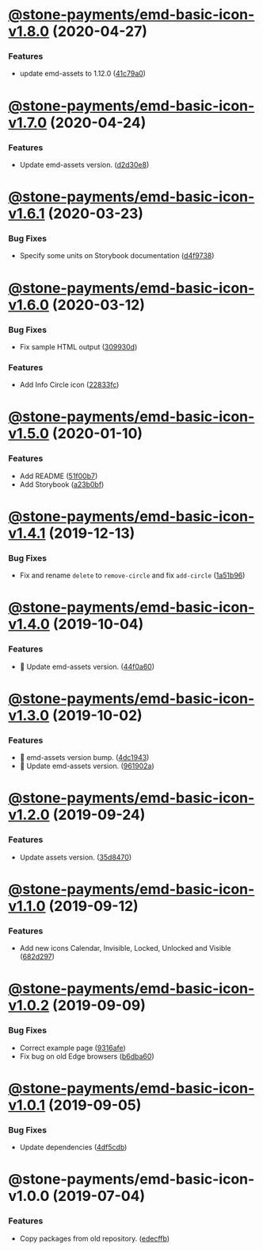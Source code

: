 # [@stone-payments/emd-basic-icon-v1.8.0](https://github.com/stone-payments/emerald-web-framework/compare/@stone-payments/emd-basic-icon-v1.7.0...@stone-payments/emd-basic-icon-v1.8.0) (2020-04-27)


### Features

* update emd-assets to 1.12.0 ([41c79a0](https://github.com/stone-payments/emerald-web-framework/commit/41c79a0033e4442212e9c0603e2cf7b2ae4526d8))

# [@stone-payments/emd-basic-icon-v1.7.0](https://github.com/stone-payments/emerald-web-framework/compare/@stone-payments/emd-basic-icon-v1.6.1...@stone-payments/emd-basic-icon-v1.7.0) (2020-04-24)


### Features

* Update emd-assets version. ([d2d30e8](https://github.com/stone-payments/emerald-web-framework/commit/d2d30e870e9d8999531eb197eeaaccf59a91da71))

# [@stone-payments/emd-basic-icon-v1.6.1](https://github.com/stone-payments/emerald-web-framework/compare/@stone-payments/emd-basic-icon-v1.6.0...@stone-payments/emd-basic-icon-v1.6.1) (2020-03-23)


### Bug Fixes

* Specify some units on Storybook documentation ([d4f9738](https://github.com/stone-payments/emerald-web-framework/commit/d4f9738))

# [@stone-payments/emd-basic-icon-v1.6.0](https://github.com/stone-payments/emerald-web-framework/compare/@stone-payments/emd-basic-icon-v1.5.0...@stone-payments/emd-basic-icon-v1.6.0) (2020-03-12)


### Bug Fixes

* Fix sample HTML output ([309930d](https://github.com/stone-payments/emerald-web-framework/commit/309930d))


### Features

* Add Info Circle icon ([22833fc](https://github.com/stone-payments/emerald-web-framework/commit/22833fc))

# [@stone-payments/emd-basic-icon-v1.5.0](https://github.com/stone-payments/emerald-web-framework/compare/@stone-payments/emd-basic-icon-v1.4.1...@stone-payments/emd-basic-icon-v1.5.0) (2020-01-10)


### Features

* Add README ([51f00b7](https://github.com/stone-payments/emerald-web-framework/commit/51f00b7))
* Add Storybook ([a23b0bf](https://github.com/stone-payments/emerald-web-framework/commit/a23b0bf))

# [@stone-payments/emd-basic-icon-v1.4.1](https://github.com/stone-payments/emerald-web-framework/compare/@stone-payments/emd-basic-icon-v1.4.0...@stone-payments/emd-basic-icon-v1.4.1) (2019-12-13)


### Bug Fixes

* Fix and rename `delete` to `remove-circle` and fix `add-circle` ([1a51b96](https://github.com/stone-payments/emerald-web-framework/commit/1a51b96))

# [@stone-payments/emd-basic-icon-v1.4.0](https://github.com/stone-payments/emerald-web-framework/compare/@stone-payments/emd-basic-icon-v1.3.0...@stone-payments/emd-basic-icon-v1.4.0) (2019-10-04)


### Features

* :tada: Update emd-assets version. ([44f0a60](https://github.com/stone-payments/emerald-web-framework/commit/44f0a60))

# [@stone-payments/emd-basic-icon-v1.3.0](https://github.com/stone-payments/emerald-web-framework/compare/@stone-payments/emd-basic-icon-v1.2.0...@stone-payments/emd-basic-icon-v1.3.0) (2019-10-02)


### Features

* :construction: emd-assets version bump. ([4dc1943](https://github.com/stone-payments/emerald-web-framework/commit/4dc1943))
* :construction: Update emd-assets version. ([961902a](https://github.com/stone-payments/emerald-web-framework/commit/961902a))

# [@stone-payments/emd-basic-icon-v1.2.0](https://github.com/stone-payments/emerald-web-framework/compare/@stone-payments/emd-basic-icon-v1.1.0...@stone-payments/emd-basic-icon-v1.2.0) (2019-09-24)


### Features

* Update assets version. ([35d8470](https://github.com/stone-payments/emerald-web-framework/commit/35d8470))

# [@stone-payments/emd-basic-icon-v1.1.0](https://github.com/stone-payments/emerald-web-framework/compare/@stone-payments/emd-basic-icon-v1.0.2...@stone-payments/emd-basic-icon-v1.1.0) (2019-09-12)


### Features

* Add new icons Calendar, Invisible, Locked, Unlocked and Visible ([682d297](https://github.com/stone-payments/emerald-web-framework/commit/682d297))

# [@stone-payments/emd-basic-icon-v1.0.2](https://github.com/stone-payments/emerald-web-framework/compare/@stone-payments/emd-basic-icon-v1.0.1...@stone-payments/emd-basic-icon-v1.0.2) (2019-09-09)


### Bug Fixes

* Correct example page ([9316afe](https://github.com/stone-payments/emerald-web-framework/commit/9316afe))
* Fix bug on old Edge browsers ([b6dba60](https://github.com/stone-payments/emerald-web-framework/commit/b6dba60))

# [@stone-payments/emd-basic-icon-v1.0.1](https://github.com/stone-payments/emerald-web-framework/compare/@stone-payments/emd-basic-icon-v1.0.0...@stone-payments/emd-basic-icon-v1.0.1) (2019-09-05)


### Bug Fixes

* Update dependencies ([4df5cdb](https://github.com/stone-payments/emerald-web-framework/commit/4df5cdb))

# @stone-payments/emd-basic-icon-v1.0.0 (2019-07-04)


### Features

* Copy packages from old repository. ([edecffb](https://github.com/stone-payments/emerald-web-framework/commit/edecffb))
